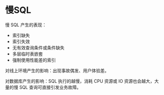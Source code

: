 # 慢SQL

慢 SQL 产生的表现：

- 索引缺失
- 索引失效
- 无有效查询条件或条件缺失
- 多层临时表嵌套
- 强制使用性能差的索引

对线上环境产生的影响：出现事故偶发、用户体验差。

对数据库产生的影响：SQL 执行的越慢，消耗 CPU 资源或 IO 资源也会越大，大量的慢 SQL 查询可直接引发业务故障。

